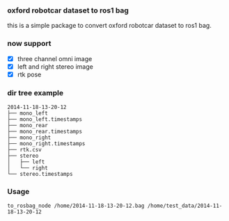 ### oxford robotcar dataset to ros1 bag

this is a simple package to convert oxford robotcar dataset to ros1 bag.

### now support
- [x] three channel omni image
- [x] left and right stereo image
- [x] rtk pose

### dir tree example
```
2014-11-18-13-20-12
├── mono_left
├── mono_left.timestamps
├── mono_rear
├── mono_rear.timestamps
├── mono_right
├── mono_right.timestamps
├── rtk.csv
├── stereo
│   ├── left
│   └── right
└── stereo.timestamps

```

### Usage
```
to_rosbag_node /home/2014-11-18-13-20-12.bag /home/test_data/2014-11-18-13-20-12
```
